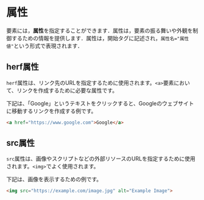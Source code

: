 # 属性

要素には，**属性**を指定することができます．属性は，要素の振る舞いや外観を制御するための情報を提供します．属性は，開始タグに記述され，`属性名="属性値"`という形式で表現されます．

## herf属性

`herf`属性は、リンク先のURLを指定するために使用されます。`<a>`要素において、リンクを作成するために必要な属性です。

下記は、「Google」というテキストをクリックすると、Googleのウェブサイトに移動するリンクを作成する例です。

```html
<a href="https://www.google.com">Google</a>
```

## src属性

`src`属性は、画像やスクリプトなどの外部リソースのURLを指定するために使用されます。`<img>`でよく使用されます。

下記は、画像を表示するための例です。

```html
<img src="https://example.com/image.jpg" alt="Example Image">
```